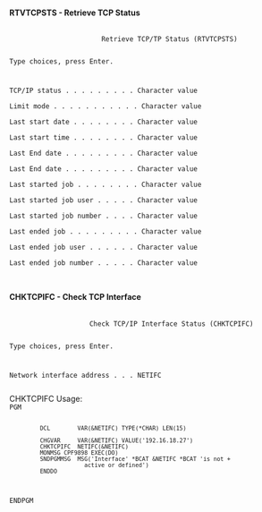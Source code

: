 <h4>RTVTCPSTS - Retrieve TCP Status</h4>
<code>
                       Retrieve TCP/TP Status (RTVTCPSTS)                      
                                                                               
 Type choices, press Enter.                                                    
                                                                               
 TCP/IP status  . . . . . . . . .                 Character value              
 Limit mode . . . . . . . . . . .                 Character value              
 Last start date  . . . . . . . .                 Character value              
 Last start time  . . . . . . . .                 Character value              
 Last End date  . . . . . . . . .                 Character value              
 Last End date  . . . . . . . . .                 Character value              
 Last started job . . . . . . . .                 Character value              
 Last started job user  . . . . .                 Character value              
 Last started job number  . . . .                 Character value              
 Last ended job . . . . . . . . .                 Character value              
 Last ended job user  . . . . . .                 Character value              
 Last ended job number  . . . . .                 Character value              
                                                                               
</code>
<h4>CHKTCPIFC - Check TCP Interface</h4><code>
                    Check TCP/IP Interface Status (CHKTCPIFC)                  
                                                                               
 Type choices, press Enter.                                                    
                                                                               
 Network interface address  . . . NETIFC                                       
                                                                               

</code>
CHKTCPIFC Usage:
<code>
PGM                                                                             
                                                                                
             DCL        VAR(&NETIFC) TYPE(*CHAR) LEN(15)                        
                                                                                
             CHGVAR     VAR(&NETIFC) VALUE('192.16.18.27')                      
             CHKTCPIFC  NETIFC(&NETIFC)                                         
             MONMSG CPF9898 EXEC(DO)                                            
             SNDPGMMSG  MSG('Interface' *BCAT &NETIFC *BCAT 'is not +           
                          active or defined')                                   
             ENDDO                                                              
                                                                                                                                                                
ENDPGM                                                                          
</code>

